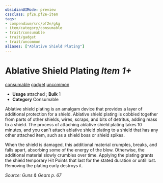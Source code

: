 ```yaml
---
obsidianUIMode: preview
cssclass: pf2e,pf2e-item
tags:
- compendium/src/pf2e/g&g
- item/category/consumable
- trait/consumable
- trait/gadget
- trait/uncommon
aliases: ["Ablative Shield Plating"]
---
```

# Ablative Shield Plating *Item 1+*  
[consumable](../../../rules/traits/consumable.md)  [gadget](../../../rules/traits/gadget-g-g.md)  [uncommon](../../../rules/traits/uncommon.md)  

- **Usage** attached <to a shield>; **Bulk** 1
- **Category** Consumable

Ablative shield plating is an amalgam device that provides a layer of additional protection for a shield. Ablative shield plating is cobbled together from parts of other shields, wires, scraps, and bits of detritus, adding mass to a shield. The process of attaching ablative shield plating takes 10 minutes, and you can't attach ablative shield plating to a shield that has any other attached item, such as a shield boss or shield spikes.

When the shield is damaged, this additional material crumples, breaks, and falls apart, absorbing some of the energy of the blow. Otherwise, the additional material slowly crumbles over time. Applying the plating grants the shield temporary Hit Points that last for the stated duration or until lost. Removing the plating early destroys it.

*Source: Guns & Gears p. 67*